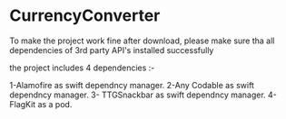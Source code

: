 # CurrencyConverter
To make the project work fine after download,
please make sure tha all dependencies of 3rd party API's installed successfully

the project includes 4 dependencies :-

1-Alamofire as swift dependncy manager.
2-Any Codable as swift dependncy manager.
3- TTGSnackbar as swift dependncy manager.
4-FlagKit as a pod.

